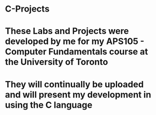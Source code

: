 # C-Projects
# These Labs and Projects were developed by me for my APS105 - Computer Fundamentals course at the University of Toronto
# They will continually be uploaded and will present my development in using the C language
